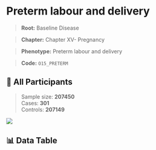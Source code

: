 # Preterm labour and delivery

> **Root:** Baseline Disease  

> **Chapter:** Chapter XV- Pregnancy  

> **Phenotype:** Preterm labour and delivery  

> **Code:** `O15_PRETERM`

## 🧪 All Participants  
> Sample size: **207450**  
> Cases: **301**  
> Controls: **207149**
<img src="/Sensitive/Figures/ALL/Baseline/O15_PRETERM.png"/>

## 📊 Data Table
<CsvTableMRF src="/Sensitive/Data/ALL/Baseline/LG_O15_PRETERM.csv"/>

